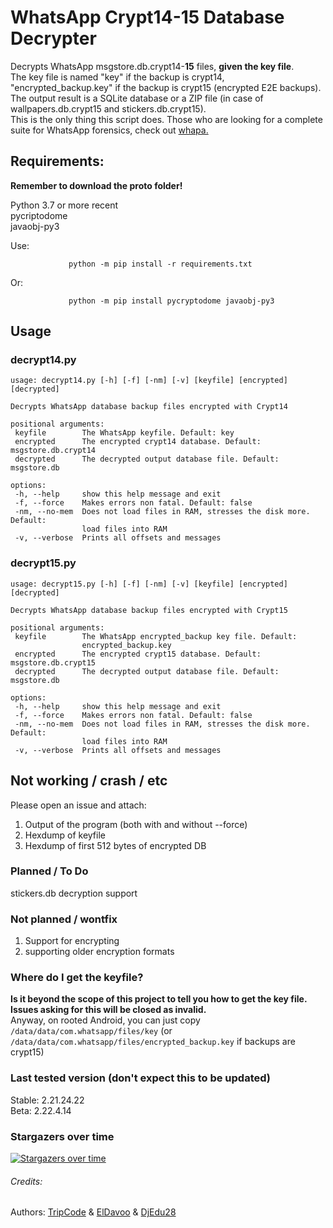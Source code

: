 # WhatsApp Crypt14-15 Database Decrypter
Decrypts WhatsApp msgstore.db.crypt14-**15** files, **given the key file**.  
The key file is named "key" if the backup is crypt14, 
"encrypted_backup.key" if the backup is crypt15 (encrypted E2E backups).  
The output result is a SQLite database or a ZIP file (in case of wallpapers.db.crypt15 and stickers.db.crypt15).  
This is the only thing this script does. Those who are looking for a complete suite for
WhatsApp forensics, check out [whapa.](https://github.com/B16f00t/whapa)

## Requirements:

**Remember to download the proto folder!**

Python 3.7 or more recent    
pycriptodome  
javaobj-py3  

Use:
 ```
              python -m pip install -r requirements.txt
 ```
  Or:
 ```
              python -m pip install pycryptodome javaobj-py3
 ```

## Usage
### decrypt14.py
 ```
usage: decrypt14.py [-h] [-f] [-nm] [-v] [keyfile] [encrypted] [decrypted]

Decrypts WhatsApp database backup files encrypted with Crypt14

positional arguments:
  keyfile        The WhatsApp keyfile. Default: key
  encrypted      The encrypted crypt14 database. Default: msgstore.db.crypt14
  decrypted      The decrypted output database file. Default: msgstore.db

options:
  -h, --help     show this help message and exit
  -f, --force    Makes errors non fatal. Default: false
  -nm, --no-mem  Does not load files in RAM, stresses the disk more. Default:
                 load files into RAM
  -v, --verbose  Prints all offsets and messages

 ```  
### decrypt15.py
 ```
usage: decrypt15.py [-h] [-f] [-nm] [-v] [keyfile] [encrypted] [decrypted]

Decrypts WhatsApp database backup files encrypted with Crypt15

positional arguments:
  keyfile        The WhatsApp encrypted_backup key file. Default:
                 encrypted_backup.key
  encrypted      The encrypted crypt15 database. Default: msgstore.db.crypt15
  decrypted      The decrypted output database file. Default: msgstore.db

options:
  -h, --help     show this help message and exit
  -f, --force    Makes errors non fatal. Default: false
  -nm, --no-mem  Does not load files in RAM, stresses the disk more. Default:
                 load files into RAM
  -v, --verbose  Prints all offsets and messages

 ```  

## Not working / crash / etc

Please open an issue and attach:
1) Output of the program (both with and without --force)
2) Hexdump of keyfile
3) Hexdump of first 512 bytes of encrypted DB

### Planned / To Do

stickers.db decryption support  

### Not planned / wontfix

1) Support for encrypting
2) supporting older encryption formats

### Where do I get the keyfile?
**Is it beyond the scope of this project to tell you how to get the key file.  
Issues asking for this will be closed as invalid.**  
Anyway, on rooted Android, you can just copy 
`/data/data/com.whatsapp/files/key` 
(or `/data/data/com.whatsapp/files/encrypted_backup.key` if backups are crypt15)

### Last tested version (don't expect this to be updated)
Stable: 2.21.24.22  
Beta: 2.22.4.14


### Stargazers over time

[![Stargazers over time](https://starchart.cc/ElDavoo/WhatsApp-Crypt14-Decrypter.svg)](https://starchart.cc/ElDavoo/WhatsApp-Crypt14-Decrypter)


###### Credits:
 Authors: [TripCode](https://github.com/TripCode) & [ElDavoo](https://github.com/ElDavoo) & [DjEdu28](https://github.com/DjEdu28)

